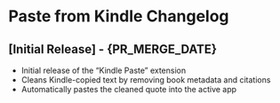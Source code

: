 # Paste from Kindle Changelog

## [Initial Release] - {PR_MERGE_DATE}

- Initial release of the “Kindle Paste” extension
- Cleans Kindle-copied text by removing book metadata and citations
- Automatically pastes the cleaned quote into the active app
